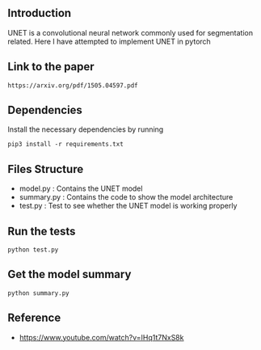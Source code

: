 ## Introduction
UNET is a convolutional neural network commonly used for segmentation related. Here I have attempted to implement UNET in pytorch

## Link to the paper
```
https://arxiv.org/pdf/1505.04597.pdf
```

## Dependencies
Install the necessary dependencies by running
```
pip3 install -r requirements.txt
```

## Files Structure
- model.py : Contains the UNET model
- summary.py : Contains the code to show the model architecture
- test.py : Test to see whether the UNET model is working properly

## Run the tests
```
python test.py
```

## Get the model summary
```
python summary.py
```

## Reference
- https://www.youtube.com/watch?v=IHq1t7NxS8k
